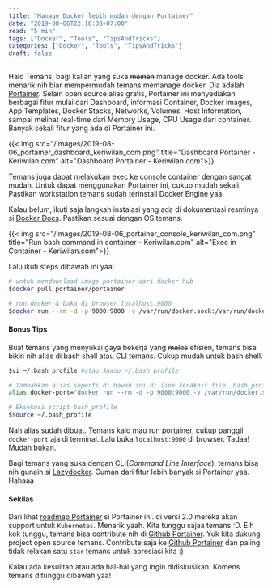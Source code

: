 ```yaml
---
title: "Manage Docker lebih mudah dengan Portainer"
date: "2019-08-06T22:18:38+07:00"
read: "5 min"
tags: ["Docker", "Tools", "TipsAndTricks"]
categories: ["Docker", "Tools", "TipsAndTricks"]
draft: false
---
```


Halo Temans, bagi kalian yang suka ~~mainan~~ manage docker. Ada tools menarik nih biar mempermudah temans memanage docker. Dia adalah [Portainer](https://portainer.io). Selain open source alias gratis, Portainer ini menyediakan berbagai fitur mulai dari Dashboard, informasi Container, Docker images, App Templates, Docker Stacks, Networks, Volumes, Host Information, sampai melihat real-time dari Memory Usage, CPU Usage dari container. Banyak sekali fitur yang ada di Portainer ini. 

{{< img src="/images/2019-08-06_portainer_dashboard_keriwilan_com.png" title="Dashboard Portainer - Keriwilan.com" alt="Dashboard Portainer - Keriwilan.com">}}

Temans juga dapat melakukan exec ke console container dengan sangat mudah. Untuk dapat menggunakan Portainer ini, cukup mudah sekali. Pastikan workstation temans sudah terinstall Docker Engine yaa. 

Kalau belum, ikuti saja langkah instalasi yang ada di dokumentasi resminya si [Docker Docs](https://docs.docker.com/v17.12/cs-engine/1.13/). Pastikan sesuai dengan OS temans. 

{{< img src="/images/2019-08-06_portainer_console_keriwilan_com.png" title="Run bash command in container - Keriwilan.com" alt="Exec in Container - Keriwilan.com">}}

Lalu ikuti steps dibawah ini yaa:

```bash
# untuk mendownload image portainer dari docker hub
$docker pull portainer/portainer 

# run docker & buka di browser localhost:9000
$docker run --rm -d -p 9000:9000 -v /var/run/docker.sock:/var/run/docker.sock -v portainer_data:/data portainer/portainer $
```


#### Bonus Tips
Buat temans yang menyukai gaya bekerja yang ~~males~~ efisien, temans bisa bikin nih alias di bash shell atau CLI temans. Cukup mudah untuk bash shell. 

```bash
$vi ~/.bash_profile #atau $nano ~/.bash_profile

# Tambahkan alias seperti di bawah ini di line terakhir file .bash_profile dan simpan
alias docker-port="docker run --rm -d -p 9000:9000 -v /var/run/docker.sock:/var/run/docker.sock -v portainer_data:/data portainer/portainer"

# Eksekusi script bash_profile
$source ~/.bash_profile
```

Nah alias sudah dibuat. Temans kalo mau run portainer, cukup panggil `docker-port` aja di terminal. Lalu buka `localhost:9000` di browser. Tadaa! Mudah bukan.

Bagi temans yang suka dengan CLI(*Command Line Interface*), temans bisa nih gunain si [Lazydocker](https://github.com/jesseduffield/lazydocker). Cuman dari fitur lebih banyak si Portainer yaa. Hahaaa

#### Sekilas
Dari lihat [roadmap Portainer](https://github.com/portainer/portainer/projects/2) si Portainer ini. di versi 2.0 mereka akan support untuk `Kubernetes`. Menarik yaah. Kita tunggu sajaa temans :D. Eih kok tunggu, temans bisa contribute nih di [Github Portainer](portainer.io). Yuk kita dukung project open source temans. Contribute saja ke [Github Portainer](portainer.io) dan paling tidak relakan satu `star` temans untuk apresiasi kita :)

Kalau ada kesulitan atau ada hal-hal yang ingin didiskusikan. Komens temans ditunggu dibawah yaa! 